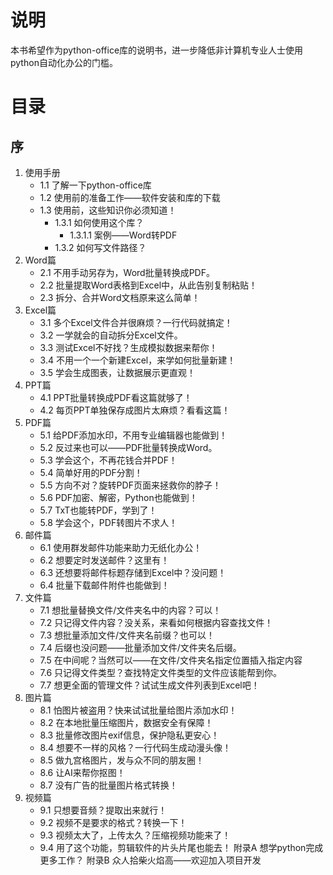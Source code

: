 # 说明
本书希望作为python-office库的说明书，进一步降低非计算机专业人士使用python自动化办公的门槛。
# 目录
## 序
1. 使用手册
    - 1.1	了解一下python-office库
    - 1.2	使用前的准备工作——软件安装和库的下载
    - 1.3	使用前，这些知识你必须知道！
        - 1.3.1	如何使用这个库？
            - 1.3.1.1	案例——Word转PDF
        - 1.3.2	如何写文件路径？
2. Word篇
    - 2.1	不用手动另存为，Word批量转换成PDF。
    - 2.2	批量提取Word表格到Excel中，从此告别复制粘贴！
    - 2.3	拆分、合并Word文档原来这么简单！
3. Excel篇
    - 3.1	多个Excel文件合并很麻烦？一行代码就搞定！
    - 3.2	一学就会的自动拆分Excel文件。
    - 3.3	测试Excel不好找？生成模拟数据来帮你！
    - 3.4	不用一个一个新建Excel，来学如何批量新建！
    - 3.5	学会生成图表，让数据展示更直观！
4. PPT篇
    - 4.1	PPT批量转换成PDF看这篇就够了！
    - 4.2	每页PPT单独保存成图片太麻烦？看看这篇！
5. PDF篇
    - 5.1	给PDF添加水印，不用专业编辑器也能做到！
    - 5.2	反过来也可以——PDF批量转换成Word。
    - 5.3	学会这个，不再花钱合并PDF！
    - 5.4	简单好用的PDF分割！
    - 5.5	方向不对？旋转PDF页面来拯救你的脖子！
    - 5.6	PDF加密、解密，Python也能做到！
    - 5.7	TxT也能转PDF，学到了！
    - 5.8	学会这个，PDF转图片不求人！
6. 邮件篇
    - 6.1	使用群发邮件功能来助力无纸化办公！
    - 6.2	想要定时发送邮件？这里有！
    - 6.3	还想要将邮件标题存储到Excel中？没问题！
    - 6.4	批量下载邮件附件也能做到！
7. 文件篇
    - 7.1	想批量替换文件/文件夹名中的内容？可以！
    - 7.2	只记得文件内容？没关系，来看如何根据内容查找文件！
    - 7.3	想批量添加文件/文件夹名前缀？也可以！
    - 7.4	后缀也没问题——批量添加文件/文件夹名后缀。
    - 7.5	在中间呢？当然可以——在文件/文件夹名指定位置插入指定内容
    - 7.6	只记得文件类型？查找特定文件类型的文件应该能帮到你。
    - 7.7	想更全面的管理文件？试试生成文件列表到Excel吧！
8. 图片篇
    - 8.1	怕图片被盗用？快来试试批量给图片添加水印！
    - 8.2	在本地批量压缩图片，数据安全有保障！
    - 8.3	批量修改图片exif信息，保护隐私更安心！
    - 8.4	想要不一样的风格？一行代码生成动漫头像！
    - 8.5	做九宫格图片，发与众不同的朋友圈！
    - 8.6	让AI来帮你抠图！
    - 8.7	没有广告的批量图片格式转换！
9. 视频篇
    - 9.1	只想要音频？提取出来就行！
    - 9.2	视频不是要求的格式？转换一下！
    - 9.3	视频太大了，上传太久？压缩视频功能来了！
    - 9.4	用了这个功能，剪辑软件的片头片尾也能去！
附录A 想学python完成更多工作？
附录B 众人拾柴火焰高——欢迎加入项目开发
